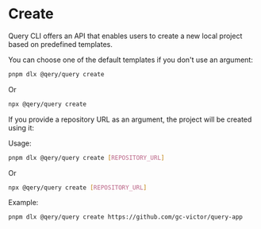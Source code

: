# Create

Query CLI offers an API that enables users to create a new local project based on predefined templates.

You can choose one of the default templates if you don't use an argument:

```sh
pnpm dlx @qery/query create
```

Or

```sh
npx @qery/query create
```

If you provide a repository URL as an argument, the project will be created using it:

Usage:

```sh
pnpm dlx @qery/query create [REPOSITORY_URL]
```

Or

```sh
npx @qery/query create [REPOSITORY_URL]
```

Example:

```sh
pnpm dlx @qery/query create https://github.com/gc-victor/query-app
```
